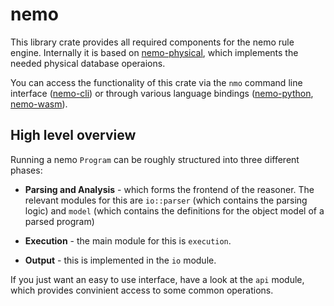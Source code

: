 # nemo

This library crate provides all required components for the nemo rule engine. Internally it is based on [nemo-physical](../nemo-physical/README.md), which implements the needed physical database operaions.

You can access the functionality of this crate via the `nmo` command line interface ([nemo-cli](../nemo-cli/README.md)) or through various language bindings ([nemo-python](../nemo-python/README.md), [nemo-wasm](../nemo-wasm/README.md)).

## High level overview

Running a nemo `Program` can be roughly structured into three different phases:

- **Parsing and Analysis** - which forms the frontend of the reasoner. The relevant modules for this are `io::parser` (which contains the parsing logic) and `model` (which contains the definitions for the object model of a parsed program)

- **Execution** - the main module for this is `execution`.

- **Output** - this is implemented in the `io` module.

If you just want an easy to use interface, have a look at the `api` module, which provides convinient access to some common operations.
